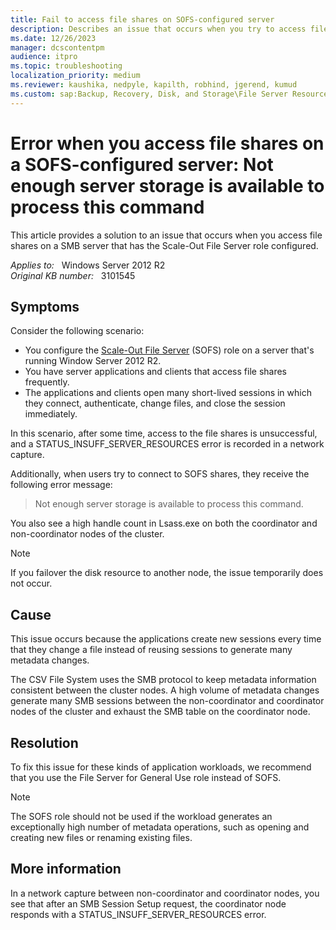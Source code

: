 ```yaml
---
title: Fail to access file shares on SOFS-configured server
description: Describes an issue that occurs when you try to access file shares on a SMB server that has the Scale-Out File Server role configured, and provides a resolution.
ms.date: 12/26/2023
manager: dcscontentpm
audience: itpro
ms.topic: troubleshooting
localization_priority: medium
ms.reviewer: kaushika, nedpyle, kapilth, robhind, jgerend, kumud
ms.custom: sap:Backup, Recovery, Disk, and Storage\File Server Resource Manager (FSRM) , csstroubleshoot
---
```

# Error when you access file shares on a SOFS-configured server: Not enough server storage is available to process this command

This article provides a solution to an issue that occurs when you access file shares on a SMB server that has the Scale-Out File Server role configured.

_Applies to:_ &nbsp; Windows Server 2012 R2  
_Original KB number:_ &nbsp; 3101545

## Symptoms

Consider the following scenario:

- You configure the [Scale-Out File Server](/previous-versions/windows/it-pro/windows-server-2012-R2-and-2012/hh831349(v=ws.11)) (SOFS) role on a server that's running Window Server 2012 R2.
- You have server applications and clients that access file shares frequently.
- The applications and clients open many short-lived sessions in which they connect, authenticate, change files, and close the session immediately.

In this scenario, after some time, access to the file shares is unsuccessful, and a STATUS_INSUFF_SERVER_RESOURCES error is recorded in a network capture.

Additionally, when users try to connect to SOFS shares, they receive the following error message:

> Not enough server storage is available to process this command.

You also see a high handle count in Lsass.exe on both the coordinator and non-coordinator nodes of the cluster.

> [!NOTE]
> If you failover the disk resource to another node, the issue temporarily does not occur.

## Cause

This issue occurs because the applications create new sessions every time that they change a file instead of reusing sessions to generate many metadata changes.

The CSV File System uses the SMB protocol to keep metadata information consistent between the cluster nodes. A high volume of metadata changes generate many SMB sessions between the non-coordinator and coordinator nodes of the cluster and exhaust the SMB table on the coordinator node.

## Resolution

To fix this issue for these kinds of application workloads, we recommend that you use the File Server for General Use role instead of SOFS.

> [!NOTE]
> The SOFS role should not be used if the workload generates an exceptionally high number of metadata operations, such as opening and creating new files or renaming existing files.

## More information

In a network capture between non-coordinator and coordinator nodes, you see that after an SMB Session Setup request, the coordinator node responds with a STATUS_INSUFF_SERVER_RESOURCES error.
